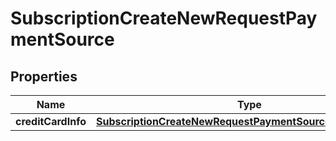 

# SubscriptionCreateNewRequestPaymentSource


## Properties

| Name | Type | Description | Notes |
|------------ | ------------- | ------------- | -------------|
|**creditCardInfo** | [**SubscriptionCreateNewRequestPaymentSourceCreditCardInfo**](SubscriptionCreateNewRequestPaymentSourceCreditCardInfo.md) |  |  [optional] |



